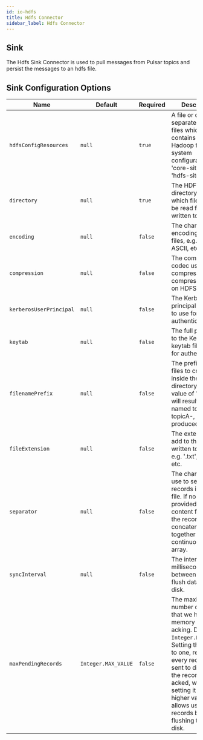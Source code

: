 ```yaml
---
id: io-hdfs
title: Hdfs Connector
sidebar_label: Hdfs Connector
---
```


## Sink

The Hdfs Sink Connector is used to pull messages from Pulsar topics and persist the messages
to an hdfs file.

## Sink Configuration Options

| Name | Default | Required | Description |
|------|---------|----------|-------------|
| `hdfsConfigResources` | `null` | `true` | A file or comma separated list of files which contains the Hadoop file system configuration, e.g. 'core-site.xml', 'hdfs-site.xml'. |
| `directory` | `null` | `true` | The HDFS directory from which files should be read from or written to. |
| `encoding` | `null` | `false` | The character encoding for the files, e.g. UTF-8, ASCII, etc. |
| `compression` | `null` | `false` | The compression codec used to compress/de-compress the files on HDFS. |
| `kerberosUserPrincipal` | `null` | `false` | The Kerberos user principal account to use for authentication. |
| `keytab` | `null` | `false` | The full pathname to the Kerberos keytab file to use for authentication. |
| `filenamePrefix` | `null` | `false` | The prefix of the files to create inside the HDFS directory, i.e. a value of "topicA" will result in files named topicA-, topicA-, etc being produced. |
| `fileExtension` | `null` | `false` | The extension to add to the files written to HDFS, e.g. '.txt', '.seq', etc. |
| `separator` | `null` | `false` | The character to use to separate records in a text file. If no value is provided then the content from all of the records will be concatenated together in one continuous byte array. |
| `syncInterval` | `null` | `false` | The interval (in milliseconds) between calls to flush data to HDFS disk. |
| `maxPendingRecords` | `Integer.MAX_VALUE` | `false` | The maximum number of records that we hold in memory before acking. Default is `Integer.MAX_VALUE`. Setting this value to one, results in every record being sent to disk before the record is acked, while setting it to a higher values allows us to buffer records before flushing them all to disk. |